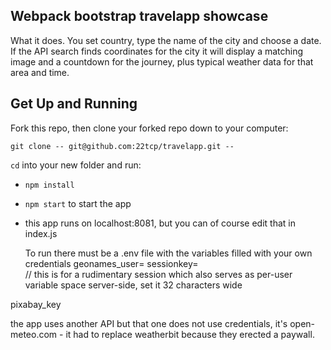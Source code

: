 ## Webpack bootstrap travelapp showcase
What it does.
You set country, type the name of the city 
and choose a date.
If the API search finds coordinates for the city
it will display a matching image and a countdown for the journey,
plus typical weather data for that area and time.


## Get Up and Running

Fork this repo, then clone your forked repo down to your computer:

```
git clone -- git@github.com:22tcp/travelapp.git --
```

`cd` into your new folder and run:
- ```npm install```
- ```npm start``` to start the app
- this app runs on localhost:8081, 
but you can of course edit that in index.js  
  
  To run there must be a .env file with the variables filled with your
  own credentials
geonames_user=
sessionkey=    
// this is for a rudimentary session which also serves as per-user variable space server-side, set it 32 characters wide

pixabay_key

the app uses another API but that one does not use credentials,
it's open-meteo.com - it had to replace weatherbit because they erected a paywall.



